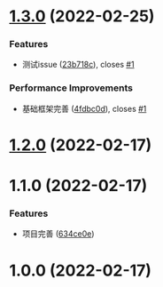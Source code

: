 # [1.3.0](http://10.1.50.116/front-end/hk-uni-js-cli/compare/v1.2.0...v1.3.0) (2022-02-25)


### Features

* 测试issue ([23b718c](http://10.1.50.116/front-end/hk-uni-js-cli/commits/23b718ccb94f62ed48aeae3ffd0b319284934a2c)), closes [#1](http://10.1.50.116/front-end/hk-uni-js-cli/issues/1)


### Performance Improvements

* 基础框架完善 ([4fdbc0d](http://10.1.50.116/front-end/hk-uni-js-cli/commits/4fdbc0d184a2b33d05882eb3bc74b064f13c93c9)), closes [#1](http://10.1.50.116/front-end/hk-uni-js-cli/issues/1)



# [1.2.0](http://10.1.50.116/front-end/hk-uni-js-cli/compare/v1.1.0...v1.2.0) (2022-02-17)



# 1.1.0 (2022-02-17)


### Features

* 项目完善 ([634ce0e](http://10.1.50.116/front-end/hk-uni-js-cli/commits/634ce0ed09f76a7a05ba79f9b280611994903613))



# 1.0.0 (2022-02-17)



